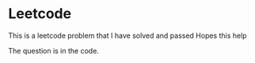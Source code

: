 # Leetcode

This is a leetcode problem that I have solved and passed
Hopes this help 

The question is in the code.